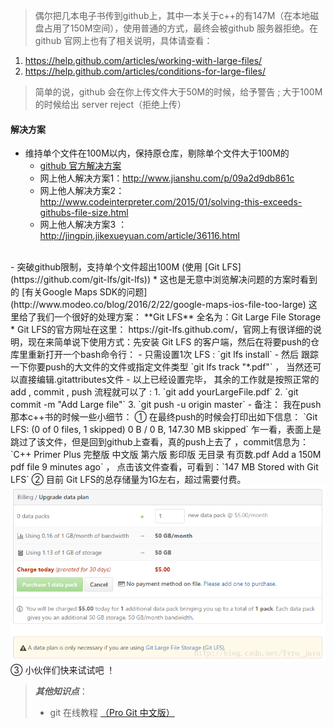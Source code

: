  >偶尔把几本电子书传到github上，其中一本关于c++的有147M（在本地磁盘占用了150M空间），使用普通的方式，最终会被github 服务器拒绝。在github 官网上也有了相关说明，具体请查看：
 >
1. https://help.github.com/articles/working-with-large-files/
2. https://help.github.com/articles/conditions-for-large-files/

>简单的说，github 会在你上传文件大于50M的时候，给予警告 ; 大于100M的时候给出 server reject（拒绝上传）

#### 解决方案
- 维持单个文件在100M以内，保持原仓库，剔除单个文件大于100M的
  *  [github 官方解决方案](https://help.github.com/enterprise/11.10.340/user/articles/working-with-large-files/)
  * 网上他人解决方案1：http://www.jianshu.com/p/09a2d9db861c
  * 网上他人解决方案2：http://www.codeinterpreter.com/2015/01/solving-this-exceeds-githubs-file-size.html
  * 网上他人解决方案3 ：http://jingpin.jikexueyuan.com/article/36116.html
<br>
- 突破github限制，支持单个文件超出100M (使用 [Git LFS](https://github.com/git-lfs/git-lfs))
  * 这也是无意中浏览解决问题的方案时看到的 [有关Google Maps SDK的问题](http://www.modeo.co/blog/2016/2/22/google-maps-ios-file-too-large) 
  这里给了我们一个很好的处理方案： **Git LFS** 全名为：Git Large File Storage
  * Git LFS的官方网址在这里： https://git-lfs.github.com/，官网上有很详细的说明，现在来简单说下使用方式：先安装 Git LFS 的客户端，然后在将要push的仓库里重新打开一个bash命令行：
     - 只需设置1次 LFS : `git lfs install`
     - 然后 跟踪一下你要push的大文件的文件或指定文件类型 `git lfs track "*.pdf"`  ， 当然还可以直接编辑.gitattributes文件
     - 以上已经设置完毕， 其余的工作就是按照正常的 add , commit , push 流程就可以了 : 
         1.  `git add yourLargeFile.pdf`
         2. `git commit -m "Add Large file"`
         3. `git push -u origin master`
  - 备注： 我在push那本c++书的时候一些小细节：
    ① 在最终push的时候会打印出如下信息： 
        `Git LFS: (0 of 0 files, 1 skipped) 0 B / 0 B, 147.30 MB skipped`
           乍一看，表面上是跳过了该文件，但是回到github上查看，真的push上去了 ，commit信息为：
 `C++ Primer Plus 完整版 中文版 第六版 影印版 无目录 有页数.pdf	Add a 150M pdf file	9 minutes ago` ，
点击该文件查看，可看到：`147 MB   Stored with Git LFS`
  ② 目前 Git LFS的总存储量为1G左右，超过需要付费。 
	<div>
        <img width='700' src="./screenshot/1.png"/>  
    </div>
  ③ 小伙伴们快来试试吧 ！

> _**其他知识点**_：
> 
>- git 在线教程  [（Pro Git 中文版）](http://git.oschina.net/progit/)